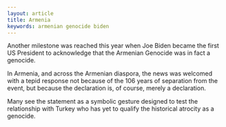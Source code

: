 ```yaml
---
layout: article
title: Armenia
keywords: armenian genocide biden
---
```


Another milestone was reached this year when Joe Biden became the first US President to acknowledge that the Armenian Genocide was in fact a genocide.

In Armenia, and across the Armenian diaspora, the news was welcomed with a tepid response not because of the 106 years of separation from the event, but because the declaration is, of course, merely a declaration.

Many see the statement as a symbolic gesture designed to test the relationship with Turkey who has yet to qualify the historical atrocity as a genocide.
